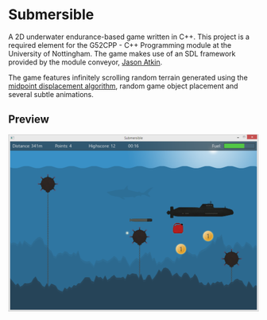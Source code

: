 Submersible
===========

A 2D underwater endurance-based game written in C++. This project is a required element for the G52CPP - C++ Programming module at the University of Nottingham. The game makes use of an SDL framework provided by the module conveyor, [Jason Atkin](http://www.cs.nott.ac.uk/~jaa/).

The game features infinitely scrolling random terrain generated using the [midpoint displacement algorithm](http://en.wikipedia.org/wiki/Diamond-square_algorithm#Midpoint_displacement_algorithm), random game object placement and several subtle animations.

Preview
-------

![Screenshot from the main game](https://github.com/StevenFrost/Submersible/blob/master/preview/ingame.png?raw=true)

